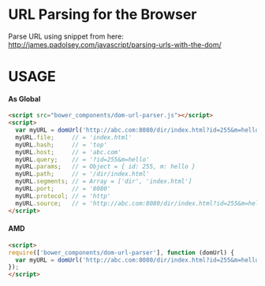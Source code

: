 URL Parsing for the Browser
============

Parse URL using snippet from here: http://james.padolsey.com/javascript/parsing-urls-with-the-dom/

USAGE
=====

#### As Global

```html
<script src="bower_components/dom-url-parser.js"></script>
<script>
  var myURL = domUrl('http://abc.com:8080/dir/index.html?id=255&m=hello#top');
  myURL.file;     // = 'index.html'
  myURL.hash;     // = 'top'
  myURL.host;     // = 'abc.com'
  myURL.query;    // = '?id=255&m=hello'
  myURL.params;   // = Object = { id: 255, m: hello }
  myURL.path;     // = '/dir/index.html'
  myURL.segments; // = Array = ['dir', 'index.html']
  myURL.port;     // = '8080'
  myURL.protocol; // = 'http'
  myURL.source;   // = 'http://abc.com:8080/dir/index.html?id=255&m=hello#top'
</script>
```

#### AMD
```html
<script>
require(['bower_components/dom-url-parser'], function (domUrl) {
  var myURL = domUrl('http://abc.com:8080/dir/index.html?id=255&m=hello#top');
});
</script>
```